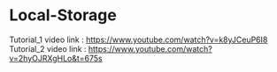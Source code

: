 # Local-Storage

Tutorial_1 video link : https://www.youtube.com/watch?v=k8yJCeuP6I8
Tutorial_2 video link : https://www.youtube.com/watch?v=2hyOJRXgHLo&t=675s